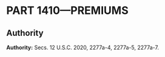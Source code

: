 # PART 1410—PREMIUMS


## Authority

**Authority:** Secs. 12 U.S.C. 2020, 2277a-4, 2277a-5, 2277a-7.


